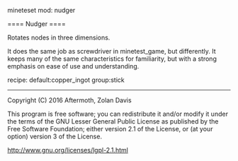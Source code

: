 mineteset mod: nudger

==== Nudger ====

Rotates nodes in three dimensions.

It does the same job as screwdriver in minetest_game, but differently.
It keeps many of the same characteristics for familiarity, but with a strong emphasis on ease of use and understanding.

recipe:
default:copper_ingot
group:stick


----

Copyright (C) 2016 Aftermoth, Zolan Davis

This program is free software; you can redistribute it and/or modify it
under the terms of the GNU Lesser General Public License as published
by the Free Software Foundation; either version 2.1 of the License,
or (at your option) version 3 of the License.

http://www.gnu.org/licenses/lgpl-2.1.html


